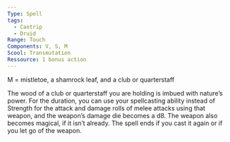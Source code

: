 ```yaml
---
Type: Spell
tags:
  - Cantrip
  - Druid
Range: Touch
Components: V, S, M
Scool: Transmutation
Ressource: 1 bonus action
---
```

M = mistletoe, a shamrock leaf, and a club or quarterstaff

The wood of a club or quarterstaff you are holding is imbued with nature’s power. For the duration, you can use your spellcasting ability instead of Strength for the attack and damage rolls of melee attacks using that weapon, and the weapon’s damage die becomes a d8. The weapon also becomes magical, if it isn’t already. The spell ends if you cast it again or if you let go of the weapon.